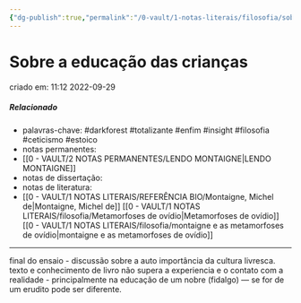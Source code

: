 ```yaml
---
{"dg-publish":true,"permalink":"/0-vault/1-notas-literais/filosofia/sobre-a-educacao-das-criancas/","tags":["darkforest","totalizante","enfim","insight","filosofia","ceticismo","estoico"],"dgHomeLink":true,"dgShowLocalGraph":true,"dgShowFileTree":true,"noteIcon":""}
---
```


# Sobre a educação das crianças
criado em: 11:12 2022-09-29

##### Relacionado
- palavras-chave: #darkforest #totalizante #enfim #insight #filosofia #ceticismo #estoico 
- notas permanentes: 
- [[0 - VAULT/2 NOTAS PERMANENTES/LENDO MONTAIGNE\|LENDO MONTAIGNE]]
- notas de dissertação:
- notas de literatura: 
- [[0 - VAULT/1 NOTAS LITERAIS/REFERÊNCIA BIO/Montaigne, Michel de\|Montaigne, Michel de]]
[[0 - VAULT/1 NOTAS LITERAIS/filosofia/Metamorfoses de ovídio\|Metamorfoses de ovídio]]
[[0 - VAULT/1 NOTAS LITERAIS/filosofia/montaigne e as metamorfoses de ovídio\|montaigne e as metamorfoses de ovídio]]

---

final do ensaio - discussão sobre a auto importância da cultura livresca.
texto e conhecimento de livro não supera a experiencia e o contato com a realidade - principalmente na educação de um nobre (fidalgo) —  se for de um erudito pode ser diferente.

